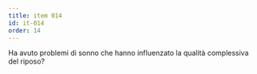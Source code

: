 ```yaml
---
title: item 014
id: it-014
order: 14
---
```

Ha avuto problemi di sonno che hanno influenzato la qualità complessiva del riposo?